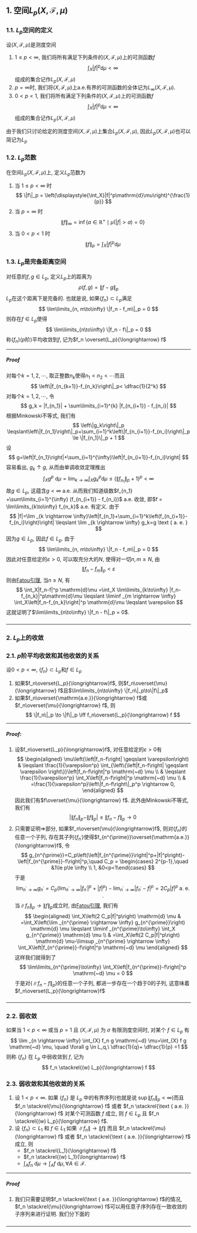 ## 1. 空间$L_p(X, \mathscr{F}, \mu)$
### 1.1. $L_p$空间的定义
设$(X, \mathscr{F}, \mu)$是测度空间
1. $1\le p < \infty$, 我们将所有满足下列条件的$(X, \mathscr{F}, \mu)$上的可测函数$f$
   $$
   \int_X |f|^p\mathrm{d}\mu < \infty
   $$
   组成的集合记作$L_p(X, \mathscr{F}, \mu)$
2. $p=\infty$时, 我们将$(X, \mathscr{F}, \mu)$上a.e.有界的可测函数的全体记为$L_{\infty}(X, \mathscr{F}, \mu)$. 
3. $0<p<1$, 我们将所有满足下列条件的$(X, \mathscr{F}, \mu)$上的可测函数$f$
   $$
   \int_X|f|^p\mathrm{d}\mu <\infty
   $$
   组成的集合记作$L_p(X, \mathscr{F}, \mu)$

由于我们只讨论给定的测度空间$(X, \mathscr{F}, \mu)$上集合$L_p(X, \mathscr{F}, \mu)$, 因此$L_p(X, \mathscr{F}, \mu)$也可以简记为$L_p$

### 1.2. $L_p$范数
在空间$L_p(X, \mathscr{F}, \mu)$上, 定义$L_p$范数为
1. 当 $1\le p < \infty$ 时
   $$
   \|f\|_p = \left(\displaystyle{\int_X}|f|^p\mathrm{d}\mu\right)^{\frac{1}{p}}
   $$
2. 当 $p=\infty$ 时
   $$
   \|f\|_{\infty} = \inf\{a\in \mathbb{R}^+ \mid \mu(|f|>a) = 0\}
   $$
3. 当 $0<p<1$ 时
   $$
   \|f\|_p = \displaystyle{\int_X}|f|^p\mathrm{d}\mu
   $$

### 1.3. $L_p$是完备距离空间
对任意的$f, g\in L_p$, 定义$L_p$上的距离为
$$
\rho(f, g) = \|f-g\|_p
$$
$L_p$在这个距离下是完备的. 也就是说, 如果$\{f_n\}\subset L_p$满足
$$
\lim\limits_{n, m\to\infty}  \|f_n - f_m\|_p = 0 
$$
则存在$f\in L_p$使得
$$
\lim\limits_{n\to\infty} \|f_n - f\|_p = 0
$$
称$\{f_n\}$($p$阶)平均收敛到$f$, 记为$f_n \overset{L_p}{\longrightarrow} f$
___
##### Proof
对每个$k=1,2,\cdots$, 取正整数$n_k$使得$n_1<n_2<\cdots$而且
$$
\left\|f_{n_{k+1}}-f_{n_k}\right\|_p< \dfrac{1}{2^k}
$$
对每个$k=1,2,\cdots$, 令
$$
g_k = |f_{n_1}| + \sum\limits_{i=1}^{k} |f_{n_{i+1}} - f_{n_i}| 
$$
根据Minkowski不等式, 我们有
$$
\left\|g_k\right\|_p \leqslant\left\|f_{n_1}\right\|_p+\sum_{i=1}^k\left\|f_{n_{i+1}}-f_{n_i}\right\|_p \le \|f_{n_1}\|_p + 1
$$
设
$$
g=\left|f_{n_1}\right|+\sum_{i=1}^{\infty}\left|f_{n_{i+1}}-f_{n_i}\right|
$$
容易看出, $g_k\uparrow g$, 从而由单调收敛定理推出
$$
\int_X g^p \mathrm{~d} \mu=\lim _{k \rightarrow \infty} \int_X g_k^p \mathrm{d} \mu \leqslant\left(\left\|f_{n_1}\right\|_p+1\right)^p<\infty
$$
故$g\in L_p$, 这蕴含$g<\infty$ a.e. 从而我们知道级数$f_{n_1} +\sum\limits_{i=1}^{\infty} (f_{n_{i+1}} - f_{n_i})$ a.e. 收敛, 即$f = \lim\limits_{k\to\infty} f_{n_k}$ a.e. 有定义. 由于
$$
|f|=\lim _{k \rightarrow \infty}\left|f_{n_1}+\sum_{i=1}^k\left(f_{n_{i+1}}-f_{n_i}\right)\right| \leqslant \lim _{k \rightarrow \infty} g_k=g \text { a. e. }
$$
因为$g\in L_p$, 因此$f\in L_p$. 由于
$$
\lim\limits_{n, m\to\infty}  \|f_n - f_m\|_p = 0 
$$
因此对任意给定的$\varepsilon>0$, 可以取充分大的$N$, 使得对一切$n, m\ge N$, 由
$$
\|f_n - f_m\|_p < \varepsilon
$$
则由[Fatou引理](Lecture%202.%20积分的性质.md#2.2.%20Fatou引理), 当$n\ge N$, 有
$$
\int_X|f_n-f|^p \mathrm{d}\mu =\int_X \lim\limits_{k\to\infty} |f_n-f_{n_k}|^p\mathrm{d}\mu  \leqslant \liminf _{m \rightarrow \infty} \int_X\left|f_n-f_{n_k}\right|^p \mathrm{d}\mu \leqslant \varepsilon
$$
这就证明了$\lim\limits_{n\to\infty} \|f_n - f\|_p = 0$.
#####
___


### 2. $L_p$上的收敛
### 2.1. $p$阶平均收敛和其他收敛的关系
设$0<p<\infty$, $\{f_n\}\subset L_p$和$f\in L_p$
1. 如果$f_n\overset{L_p}{\longrightarrow}f$, 则$f_n\overset{\mu}{\longrightarrow} f$且$\lim\limits_{n\to\infty} \|f_n\|_p\to\|f\|_p$
2. 如果$f_n\overset{\mathrm{a.e.}}{\longrightarrow} f$或$f_n\overset{\mu}{\longrightarrow} f$, 则
   $$
   \|f_n\|_p \to \|f\|_p \iff f_n\overset{L_p}{\longrightarrow} f
   $$

___
##### Proof:
1. 设$f_n\overset{L_p}{\longrightarrow}f$, 对任意给定的$\varepsilon>0$有
   $$
   \begin{aligned}
   \mu\left(\left|f_n-f\right| \geqslant \varepsilon\right) & \leqslant \frac{1}{\varepsilon^p} \int_{\left\{\left|f_n-f\right| \geqslant \varepsilon \right\}}\left|f_n-f\right|^p \mathrm{~d} \mu \\
   & \leqslant \frac{1}{\varepsilon^p} \int_X\left|f_n-f\right|^p \mathrm{~d} \mu \\
   & =\frac{1}{\varepsilon^p}\left\|f_n-f\right\|_p^p \rightarrow 0,
   \end{aligned}
   $$
   因此我们有$f\overset{\mu}{\longrightarrow} f$. 此外由Minkowski不等式, 我们有
   $$
   \left|\left\|f_n\right\|_p-\|f\|_p\right| \leqslant\left\|f_n-f\right\|_p \rightarrow 0 
   $$
2. 只需要证明$\Longrightarrow$部分, 如果$f_n\overset{\mu}{\longrightarrow}f$, 则对$\{f_n\}$的任意一个子列, 存在其子列$\{f_{n^{\prime}}\}$使得$f_{n^{\prime}}\overset{\mathrm{a.e.}}{\longrightarrow}f$, 令
   $$
   g_{n^{\prime}}=C_p\left(\left|f_{n^{\prime}}\right|^p+|f|^p\right)-\left|f_{n^{\prime}}-f\right|^p,\quad C_p = \begin{cases}  2^{p-1},\quad &1\le p\le \infty \\ 1, &0<p<1\end{cases}
   $$
   于是
   $$
   \lim _{n^{\prime} \rightarrow \infty} g_{n^{\prime}} =C_p\left(\lim _{n^{\prime} \rightarrow \infty}\left|f_{n^{\prime}}\right|^p+|f|^p\right)-\lim _{n^{\prime} \rightarrow \infty}\left|f_{n^{\prime}}-f\right|^p  =2 C_p|f|^p \text { a. e. . }
   $$
   当$\|f_n\|_p\to \|f\|_p$成立时, 由[Fatou引理](Lecture%202.%20积分的性质.md#2.2.%20Fatou引理), 我们有
   $$
   \begin{aligned}
   \int_X\left(2 C_p|f|^p\right) \mathrm{d} \mu & =\int_X\left(\lim _{n^{\prime} \rightarrow \infty} g_{n^{\prime}}\right) \mathrm{d} \mu \leqslant \liminf _{n^{\prime}\to\infty} \int_X g_{n^{\prime}} \mathrm{d} \mu \\
   & =\int_X\left(2 C_p|f|^p\right) \mathrm{d} \mu-\limsup _{n^{\prime} \rightarrow \infty} \int_X\left|f_{n^{\prime}}-f\right|^p \mathrm{~d} \mu 
   \end{aligned}
   $$
   这样我们就得到了
   $$
   \lim\limits_{n^{\prime}\to\infty} \int_X\left|f_{n^{\prime}}-f\right|^p \mathrm{~d} \mu = 0
   $$
   于是对$\{\|f_n-f\|_p\}$的任意一个子列, 都进一步存在一个趋于$0$的子列, 这意味着$f_n\overset{L_p}{\longrightarrow}f$
#####
___

### 2.2. 弱收敛
如果当 $1<p<\infty$ 或当 $p=1$ 且 $(X, \mathscr{F}, \mu)$ 为 $\sigma$ 有限测度空间时, 对某个 $f \in L_p$ 有
$$
\lim _{n \rightarrow \infty} \int_{X} f_n g \mathrm{~d} \mu=\int_{X} f g \mathrm{~d} \mu, \quad \forall g \in L_q,\ \dfrac{1}{q}+ \dfrac{1}{p} =1
$$
则称 $\left\{f_n\right\}$ 在 $L_p$ 中弱收敛到 $f$, 记为
$$
f_n \stackrel{(w) L_p}{\longrightarrow} f 
$$


### 2.3. 弱收敛和其他收敛的关系
1. 设 $1<p<\infty$. 如果 $\left\{f_n\right\}$ 是 $L_p$ 中的有界序列(也就是说 $\sup\left\|f_n\right\|_p<\infty$)而且 $f_n \stackrel{\mu}{\longrightarrow} f$ 或者 $f_n \stackrel{\text { a.e. }}{\longrightarrow} f$ 对某个可测函数 $f$ 成立, 则 $f \in L_p$ 且 $f_n \stackrel{(w) L_p}{\longrightarrow} f$.
2. 设 $\left\{f_n\right\} \subset L_1$ 和 $f \in L_1$ 如果 $\left\|f_n\right\| \rightarrow\|f\|$ 而且 $f_n \stackrel{\mu}{\longrightarrow} f$ 或者 $f_n \stackrel{\text { a.e. }}{\longrightarrow} f$ 成立, 则
   - $f_n \stackrel{L_1}{\longrightarrow} f$
   - $f_n \stackrel{(w) L_1}{\longrightarrow} f$
   - $\displaystyle{\int_A} f_n \mathrm{~d} \mu \rightarrow \displaystyle{\int_A} f \mathrm{~d} \mu, \forall A \in \mathscr{F}$.
___
##### Proof
1. 我们只需要证明$f_n \stackrel{\text { a.e. }}{\longrightarrow} f$的情况, $f_n \stackrel{\mu}{\longrightarrow} f$可以用任意子序列存在一致收敛的子序列来进行证明. 我们分下面的
#####
___